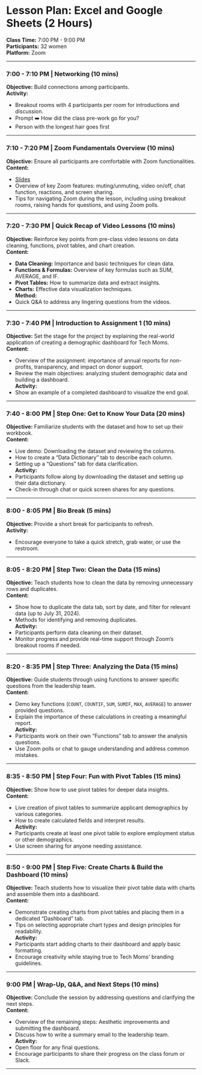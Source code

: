 # **Lesson Plan: Excel and Google Sheets (2 Hours)**

**Class Time:** 7:00 PM - 9:00 PM  
**Participants:** 32 women  
**Platform:** Zoom

---

### **7:00 - 7:10 PM | Networking (10 mins)**

**Objective:** Build connections among participants.  
**Activity:**  
- Breakout rooms with 4 participants per room for introductions and discussion.
- Prompt ➡️ How did the class pre-work go for you?
- Person with the longest hair goes first

---

### **7:10 - 7:20 PM | Zoom Fundamentals Overview (10 mins)**

**Objective:** Ensure all participants are comfortable with Zoom functionalities.  
**Content:**  
- [Slides](https://docs.google.com/presentation/d/1uWO-6n43WHXC0CEJy2rL325ISufFn6T8Dasnv3zMttU/edit#slide=id.g28574f72604_0_160)
- Overview of key Zoom features: muting/unmuting, video on/off, chat function, reactions, and screen sharing.  
- Tips for navigating Zoom during the lesson, including using breakout rooms, raising hands for questions, and using Zoom polls.

---

### **7:20 - 7:30 PM | Quick Recap of Video Lessons (10 mins)**

**Objective:** Reinforce key points from pre-class video lessons on data cleaning, functions, pivot tables, and chart creation.  
**Content:**  
- **Data Cleaning:** Importance and basic techniques for clean data.  
- **Functions & Formulas:** Overview of key formulas such as SUM, AVERAGE, and IF.  
- **Pivot Tables:** How to summarize data and extract insights.  
- **Charts:** Effective data visualization techniques.  
**Method:**    
- Quick Q&A to address any lingering questions from the videos.

---

### **7:30 - 7:40 PM | Introduction to Assignment 1 (10 mins)**

**Objective:** Set the stage for the project by explaining the real-world application of creating a demographic dashboard for Tech Moms.  
**Content:**  
- Overview of the assignment: importance of annual reports for non-profits, transparency, and impact on donor support.  
- Review the main objectives: analyzing student demographic data and building a dashboard.  
**Activity:**  
- Show an example of a completed dashboard to visualize the end goal.

---

### **7:40 - 8:00 PM | Step One: Get to Know Your Data (20 mins)**

**Objective:** Familiarize students with the dataset and how to set up their workbook.  
**Content:**  
- Live demo: Downloading the dataset and reviewing the columns.  
- How to create a “Data Dictionary” tab to describe each column.  
- Setting up a “Questions” tab for data clarification.  
**Activity:**  
- Participants follow along by downloading the dataset and setting up their data dictionary.  
- Check-in through chat or quick screen shares for any questions.

---

### **8:00 - 8:05 PM | Bio Break (5 mins)**

**Objective:** Provide a short break for participants to refresh.  
**Activity:**  
- Encourage everyone to take a quick stretch, grab water, or use the restroom.

---

### **8:05 - 8:20 PM | Step Two: Clean the Data (15 mins)**

**Objective:** Teach students how to clean the data by removing unnecessary rows and duplicates.  
**Content:**  
- Show how to duplicate the data tab, sort by date, and filter for relevant data (up to July 31, 2024).  
- Methods for identifying and removing duplicates.  
**Activity:**  
- Participants perform data cleaning on their dataset.  
- Monitor progress and provide real-time support through Zoom’s breakout rooms if needed.

---

### **8:20 - 8:35 PM | Step Three: Analyzing the Data (15 mins)**

**Objective:** Guide students through using functions to answer specific questions from the leadership team.  
**Content:**  
- Demo key functions (`COUNT`, `COUNTIF`, `SUM`, `SUMIF`, `MAX`, `AVERAGE`) to answer provided questions.  
- Explain the importance of these calculations in creating a meaningful report.  
**Activity:**  
- Participants work on their own “Functions” tab to answer the analysis questions.  
- Use Zoom polls or chat to gauge understanding and address common mistakes.

---

### **8:35 - 8:50 PM | Step Four: Fun with Pivot Tables (15 mins)**

**Objective:** Show how to use pivot tables for deeper data insights.  
**Content:**  
- Live creation of pivot tables to summarize applicant demographics by various categories.  
- How to create calculated fields and interpret results.  
**Activity:**  
- Participants create at least one pivot table to explore employment status or other demographics.  
- Use screen sharing for anyone needing assistance.

---

### **8:50 - 9:00 PM | Step Five: Create Charts & Build the Dashboard (10 mins)**

**Objective:** Teach students how to visualize their pivot table data with charts and assemble them into a dashboard.  
**Content:**  
- Demonstrate creating charts from pivot tables and placing them in a dedicated “Dashboard” tab.  
- Tips on selecting appropriate chart types and design principles for readability.  
**Activity:**  
- Participants start adding charts to their dashboard and apply basic formatting.  
- Encourage creativity while staying true to Tech Moms' branding guidelines.

---

### **9:00 PM | Wrap-Up, Q&A, and Next Steps (10 mins)**

**Objective:** Conclude the session by addressing questions and clarifying the next steps.  
**Content:**  
- Overview of the remaining steps: Aesthetic improvements and submitting the dashboard.  
- Discuss how to write a summary email to the leadership team.  
**Activity:**  
- Open floor for any final questions.  
- Encourage participants to share their progress on the class forum or Slack.

---
